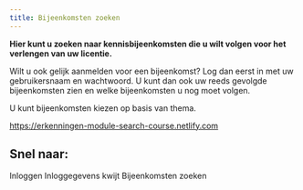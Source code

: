 ```yaml
---
title: Bijeenkomsten zoeken
---
```


**Hier kunt u zoeken naar kennisbijeenkomsten die u wilt volgen voor het verlengen van uw licentie.**

Wilt u ook gelijk aanmelden voor een bijeenkomst? Log dan eerst in met uw gebruikersnaam en wachtwoord. U kunt dan ook uw reeds gevolgde bijeenkomsten zien en welke bijeenkomsten u nog moet volgen.

U kunt bijeenkomsten kiezen op basis van thema.

<module-loader>https://erkenningen-module-search-course.netlify.com</module-loader>

## Snel naar:

<link-container>
<link-button to="/licenties/welke-licentie-heb-ik-nodig">Inloggen</link-button>
<link-button to="/mijn-bureau-erkenningen/inloggegevens-kwijt">Inloggegevens kwijt</link-button>
<link-button to="https://www.erkenningen.nl/Default.aspx?tabid=132">Bijeenkomsten zoeken</link-button>
</link-container>

